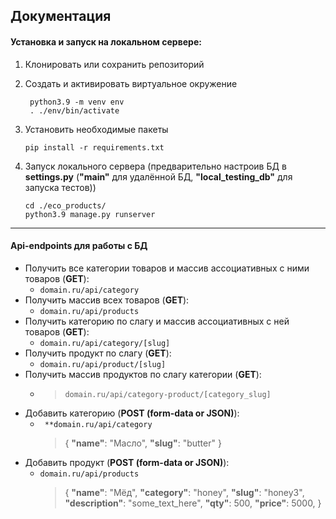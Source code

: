 ## Документация
#### Установка и запуск на локальном сервере:
1. Клонировать или сохранить репозиторий
1. Создать и активировать виртуальное окружение
   ```
    python3.9 -m venv env 
    . ./env/bin/activate
   ```
2. Установить необходимые пакеты 

   ```
   pip install -r requirements.txt
   ```
3. Запуск локального сервера (предварительно настроив БД в **settings.py** (**"main"** для удалённой БД, **"local_testing_db"** для запуска тестов))
   ```
   cd ./eco_products/
   python3.9 manage.py runserver
___

#### Api-endpoints для работы с БД
- Получить все категории товаров и массив ассоциативных с ними товаров (**GET**):
    -  ``domain.ru/api/category``
- Получить массив всех товаров (**GET**):
    - ``domain.ru/api/products``
- Получить категорию по слагу и массив ассоциативных с ней товаров (**GET**):
    - ``domain.ru/api/category/[slug]``
- Получить продукт по слагу (**GET**):
    - ``domain.ru/api/product/[slug]``
- Получить массив продуктов по слагу категории (**GET**):
    - > ``domain.ru/api/category-product/[category_slug]``  
- Добавить категорию (**POST (form-data or JSON)**):
    - ``` **domain.ru/api/category```
        > {
            **"name"**: "Масло",
            **"slug"**: "butter"
            }
- Добавить продукт (**POST (form-data or JSON)**):
    - ``domain.ru/api/products``
        > {
            **"name"**: "Мёд",
            **"category"**: "honey",
            **"slug"**: "honey3",
            **"description"**: "some_text_here",
            **"qty"**: 500,
            **"price"**: 5000,
            }           


